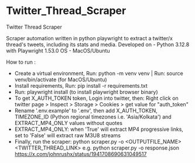 # Twitter_Thread_Scraper
Twitter Thread Scraper 

Scraper automation written in python playwright to extract a twitter/x thread's tweets, including its stats and media.
Developed on - Python 3.12.8 with Playwright 1.53.0
OS - MacOS/Ubuntu

How to run :
- Create a virtual environment, Run: python -m venv venv | Run: source venv/bin/activate (for MacOS/Ubuntu)
- Install requirements, Run: pip install -r requirements.txt
- Run: playwright install (to install playwright browser binary)
- To get X_AUTH_TOKEN token, Login into twitter, then: Right click on twitter page > Inspect > Storage > Cookies > get value for "auth_token"
- Rename '.env.example' to '.env', then add X_AUTH_TOKEN, TIMEZONE_ID (Python regional timezones i.e. 'Asia/Kolkata') and EXTRACT_MP4_ONLY values without quotes
- EXTRACT_MP4_ONLY: when 'True' will extract MP4 progressive links, set to 'False' will extract raw M3U8 streams
- Finally, run the scraper: python scraper.py -o <OUTPUTFILE_NAME> <TWITTER_THREAD_LINK>
e.g. python scraper.py -o response.json https://x.com/johnrushx/status/1941708690631049517
